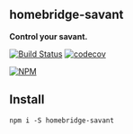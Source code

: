 ## homebridge-savant

**Control your savant.**

[![Build Status](https://travis-ci.org/noderaider/homebridge-savant.svg?branch=master)](https://travis-ci.org/noderaider/homebridge-savant)
[![codecov](https://codecov.io/gh/noderaider/homebridge-savant/branch/master/graph/badge.svg)](https://codecov.io/gh/noderaider/homebridge-savant)

[![NPM](https://nodei.co/npm/homebridge-savant.png?stars=true&downloads=true)](https://nodei.co/npm/homebridge-savant/)


## Install

`npm i -S homebridge-savant`

